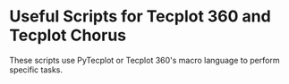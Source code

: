 # Useful Scripts for Tecplot 360 and Tecplot Chorus

These scripts use PyTecplot or Tecplot 360's macro language to perform
specific tasks.

